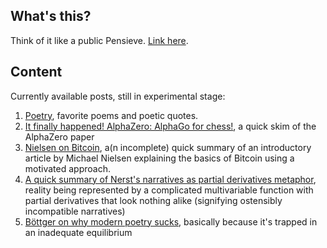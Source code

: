 ## What's this?

Think of it like a public Pensieve. [Link here](https://monastri.github.io/).

## Content

Currently available posts, still in experimental stage:

1. [Poetry](monastri.github.io/poetry.md), favorite poems and poetic quotes.
2. [It finally happened! AlphaZero: AlphaGo for chess!](https://github.com/monastri/monastri.github.io/blob/master/alphazero-alphago-for-chess.md), a quick skim of the AlphaZero paper 
3. [Nielsen on Bitcoin](https://github.com/monastri/monastri.github.io/blob/master/nielsen-on-bitcoin.md), a(n incomplete) 
quick summary of an introductory article by Michael Nielsen explaining the basics of Bitcoin using a motivated approach.
4. [A quick summary of Nerst's narratives as partial derivatives metaphor](https://github.com/monastri/monastri.github.io/blob/master/nerst-narratives-as-derivatives.md), 
reality being represented by a complicated multivariable function with partial derivatives that look nothing alike 
(signifying ostensibly incompatible narratives)
5. [Böttger on why modern poetry sucks](https://github.com/monastri/monastri.github.io/blob/master/B%C3%B6ttger-why-modern-poetry-sucks), basically because it's trapped in an inadequate equilibrium
